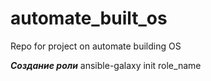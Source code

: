 # automate_built_os

Repo for project on automate building OS

***Создание роли***
ansible-galaxy init role_name


